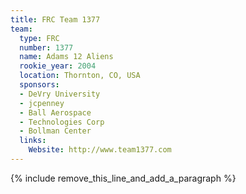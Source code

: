 ```yaml
---
title: FRC Team 1377
team:
  type: FRC
  number: 1377
  name: Adams 12 Aliens
  rookie_year: 2004
  location: Thornton, CO, USA
  sponsors:
  - DeVry University
  - jcpenney
  - Ball Aerospace
  - Technologies Corp
  - Bollman Center
  links:
    Website: http://www.team1377.com
---
```


{% include remove_this_line_and_add_a_paragraph %}